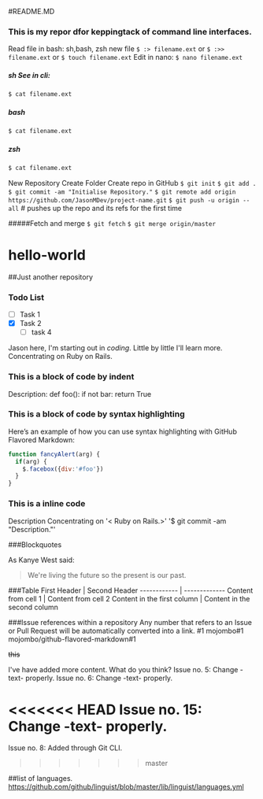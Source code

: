 #README.MD
### This is my repor dfor keppingtack of command line interfaces.

Read file in bash: sh,bash, zsh
new file `$ :> filename.ext` or `$ :>> filename.ext` or `$ touch filename.ext`
Edit in nano: `$ nano filename.ext`
##### sh See in cli: 
```sh
$ cat filename.ext 
```
##### bash 
```bash
$ cat filename.ext 
```
##### zsh 
```zsh
$ cat filename.ext 
```

New Repository
Create Folder
Create repo in GitHub
`$ git init`
`$ git add .`
`$ git commit -am "Initialise Repository."`
`$ git remote add origin https://github.com/JasonMDev/project-name.git`
`$ git push -u origin --all` # pushes up the repo and its refs for the first time

#####Fetch and merge
`$ git fetch`
`$ git merge origin/master`

# hello-world
##Just another repository
### Todo List
- [ ] Task 1
- [x] Task 2
  - [ ] task 4

Jason here, I'm starting out in *coding*. 
Little by little I'll learn more.
Concentrating on Ruby on Rails.

### This is a block of code by indent
Description:
def foo():
    if not bar:
        return True
        
### This is a block of code by syntax highlighting
Here’s an example of how you can use syntax highlighting with GitHub Flavored Markdown:        
```javascript
function fancyAlert(arg) {
  if(arg) {
    $.facebox({div:'#foo'})
  }
}
```
### This is a inline code
Description
Concentrating on '< Ruby on Rails.>'
'$ git commit -am "Description."'

###Blockquotes

As Kanye West said:

> We're living the future so
> the present is our past.

###Table
First Header | Second Header
------------ | -------------
Content from cell 1 | Content from cell 2
Content in the first column | Content in the second column

###Issue references within a repository
Any number that refers to an Issue or Pull Request will be automatically converted into a link.
#1
mojombo#1
mojombo/github-flavored-markdown#1

~~this~~

I've have added more content.
What do you think?
Issue no. 5: Change -text- properly.
Issue no. 6: Change -text- properly.

<<<<<<< HEAD
Issue no. 15: Change -text- properly.
=======
Issue no. 8: Added through Git CLI.
>>>>>>> master

##list of languages.
https://github.com/github/linguist/blob/master/lib/linguist/languages.yml
